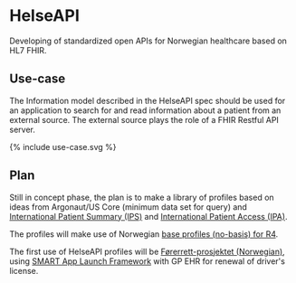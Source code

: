 # HelseAPI

Developing of standardized open APIs for Norwegian healthcare based on HL7 FHIR.  

## Use-case

The Information model described in the HelseAPI spec should be used for an  application to search for and read information about a patient from an external source. The external source plays the role of a FHIR Restful API server.  

<div>{% include use-case.svg %}</div>

## Plan

Still in concept phase, the plan is to make a library of profiles based on ideas from Argonaut/US Core (minimum data set for query) and [International Patient Summary (IPS)](https://hl7.org/fhir/uv/ips/) and [International Patient Access (IPA)](http://build.fhir.org/ig/HL7/fhir-ipa/).  

The profiles will make use of Norwegian [base profiles (no-basis) for R4](https://github.com/HL7Norway/basisprofiler-r4).  

The first use of HelseAPI profiles will be [Førerrett-prosjektet (Norwegian)](https://fredrikstadavisa.no/2017/06/10/vil-spare-tid-for-200-000-med-forerkort-levere-helseattest/), using [SMART App Launch Framework](http://hl7.org/fhir/smart-app-launch/) with GP EHR for renewal of driver's license.  